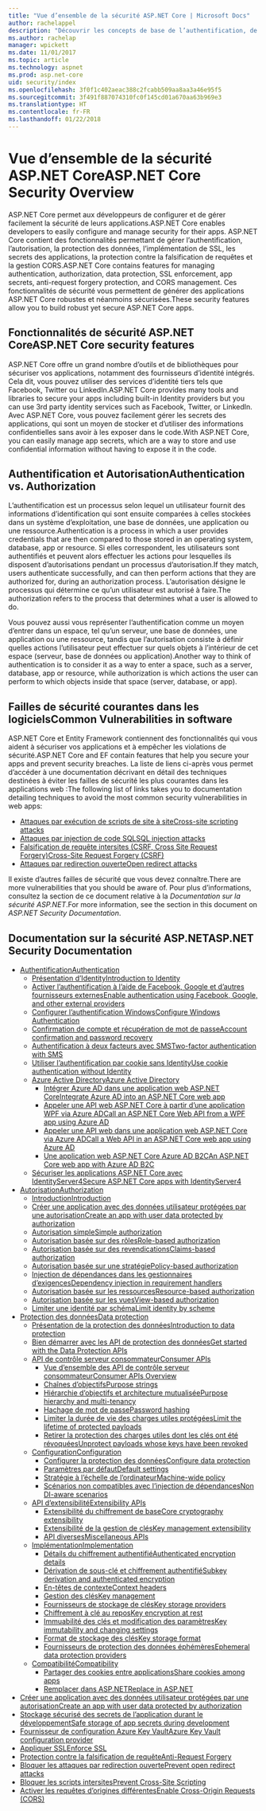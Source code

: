 ```yaml
---
title: "Vue d’ensemble de la sécurité ASP.NET Core | Microsoft Docs"
author: rachelappel
description: "Découvrir les concepts de base de l’authentification, de l’autorisation et de la sécurité dans ASP.NET Core"
ms.author: rachelap
manager: wpickett
ms.date: 11/01/2017
ms.topic: article
ms.technology: aspnet
ms.prod: asp.net-core
uid: security/index
ms.openlocfilehash: 3f0f1c402aeac388c2fcabb509aa8aa3a46e95f5
ms.sourcegitcommit: 3f491f887074310fc0f145cd01a670aa63b969e3
ms.translationtype: HT
ms.contentlocale: fr-FR
ms.lasthandoff: 01/22/2018
---
```

# <a name="aspnet-core-security-overview"></a><span data-ttu-id="627d7-103">Vue d’ensemble de la sécurité ASP.NET Core</span><span class="sxs-lookup"><span data-stu-id="627d7-103">ASP.NET Core Security Overview</span></span>

<span data-ttu-id="627d7-104">ASP.NET Core permet aux développeurs de configurer et de gérer facilement la sécurité de leurs applications.</span><span class="sxs-lookup"><span data-stu-id="627d7-104">ASP.NET Core enables developers to easily configure and manage security for their apps.</span></span> <span data-ttu-id="627d7-105">ASP.NET Core contient des fonctionnalités permettant de gérer l’authentification, l’autorisation, la protection des données, l’implémentation de SSL, les secrets des applications, la protection contre la falsification de requêtes et la gestion CORS.</span><span class="sxs-lookup"><span data-stu-id="627d7-105">ASP.NET Core contains features for managing authentication, authorization, data protection, SSL enforcement, app secrets, anti-request forgery protection, and CORS management.</span></span> <span data-ttu-id="627d7-106">Ces fonctionnalités de sécurité vous permettent de générer des applications ASP.NET Core robustes et néanmoins sécurisées.</span><span class="sxs-lookup"><span data-stu-id="627d7-106">These security features allow you to build robust yet secure ASP.NET Core apps.</span></span> 

## <a name="aspnet-core-security-features"></a><span data-ttu-id="627d7-107">Fonctionnalités de sécurité ASP.NET Core</span><span class="sxs-lookup"><span data-stu-id="627d7-107">ASP.NET Core security features</span></span>

<span data-ttu-id="627d7-108">ASP.NET Core offre un grand nombre d’outils et de bibliothèques pour sécuriser vos applications, notamment des fournisseurs d’identité intégrés. Cela dit, vous pouvez utiliser des services d’identité tiers tels que Facebook, Twitter ou LinkedIn.</span><span class="sxs-lookup"><span data-stu-id="627d7-108">ASP.NET Core provides many tools and libraries to secure your apps including built-in Identity providers but you can use 3rd party identity services such as Facebook, Twitter, or LinkedIn.</span></span> <span data-ttu-id="627d7-109">Avec ASP.NET Core, vous pouvez facilement gérer les secrets des applications, qui sont un moyen de stocker et d’utiliser des informations confidentielles sans avoir à les exposer dans le code.</span><span class="sxs-lookup"><span data-stu-id="627d7-109">With ASP.NET Core, you can easily manage app secrets, which are a way to store and use confidential information without having to expose it in the code.</span></span> 

## <a name="authentication-vs-authorization"></a><span data-ttu-id="627d7-110">Authentification et Autorisation</span><span class="sxs-lookup"><span data-stu-id="627d7-110">Authentication vs. Authorization</span></span>

<span data-ttu-id="627d7-111">L’authentification est un processus selon lequel un utilisateur fournit des informations d’identification qui sont ensuite comparées à celles stockées dans un système d’exploitation, une base de données, une application ou une ressource.</span><span class="sxs-lookup"><span data-stu-id="627d7-111">Authentication is a process in which a user provides credentials that are then compared to those stored in an operating system, database, app or resource.</span></span> <span data-ttu-id="627d7-112">Si elles correspondent, les utilisateurs sont authentifiés et peuvent alors effectuer les actions pour lesquelles ils disposent d’autorisations pendant un processus d’autorisation.</span><span class="sxs-lookup"><span data-stu-id="627d7-112">If they match, users authenticate successfully, and can then perform actions that they are authorized for, during an authorization process.</span></span> <span data-ttu-id="627d7-113">L’autorisation désigne le processus qui détermine ce qu’un utilisateur est autorisé à faire.</span><span class="sxs-lookup"><span data-stu-id="627d7-113">The authorization refers to the process that determines what a user is allowed to do.</span></span> 

<span data-ttu-id="627d7-114">Vous pouvez aussi vous représenter l’authentification comme un moyen d’entrer dans un espace, tel qu’un serveur, une base de données, une application ou une ressource, tandis que l’autorisation consiste à définir quelles actions l’utilisateur peut effectuer sur quels objets à l’intérieur de cet espace (serveur, base de données ou application).</span><span class="sxs-lookup"><span data-stu-id="627d7-114">Another way to think of authentication is to consider it as a way to enter a space, such as a server, database, app or resource, while authorization is which actions the user can perform to which objects inside that space (server, database, or app).</span></span>

## <a name="common-vulnerabilities-in-software"></a><span data-ttu-id="627d7-115">Failles de sécurité courantes dans les logiciels</span><span class="sxs-lookup"><span data-stu-id="627d7-115">Common Vulnerabilities in software</span></span>

<span data-ttu-id="627d7-116">ASP.NET Core et Entity Framework contiennent des fonctionnalités qui vous aident à sécuriser vos applications et à empêcher les violations de sécurité.</span><span class="sxs-lookup"><span data-stu-id="627d7-116">ASP.NET Core and EF contain features that help you secure your apps and prevent security breaches.</span></span> <span data-ttu-id="627d7-117">La liste de liens ci-après vous permet d’accéder à une documentation décrivant en détail des techniques destinées à éviter les failles de sécurité les plus courantes dans les applications web :</span><span class="sxs-lookup"><span data-stu-id="627d7-117">The following list of links takes you to documentation detailing techniques to avoid the most common security vulnerabilities in web apps:</span></span>

* [<span data-ttu-id="627d7-118">Attaques par exécution de scripts de site à site</span><span class="sxs-lookup"><span data-stu-id="627d7-118">Cross-site scripting attacks</span></span>](https://docs.microsoft.com/aspnet/core/security/cross-site-scripting)
* [<span data-ttu-id="627d7-119">Attaques par injection de code SQL</span><span class="sxs-lookup"><span data-stu-id="627d7-119">SQL injection attacks</span></span>](https://docs.microsoft.com/ef/core/querying/raw-sql)
* [<span data-ttu-id="627d7-120">Falsification de requête intersites (CSRF, Cross Site Request Forgery)</span><span class="sxs-lookup"><span data-stu-id="627d7-120">Cross-Site Request Forgery (CSRF)</span></span>](https://docs.microsoft.com/aspnet/core/security/anti-request-forgery)
* [<span data-ttu-id="627d7-121">Attaques par redirection ouverte</span><span class="sxs-lookup"><span data-stu-id="627d7-121">Open redirect attacks</span></span>](https://docs.microsoft.com/aspnet/core/security/preventing-open-redirects)

<span data-ttu-id="627d7-122">Il existe d’autres failles de sécurité que vous devez connaître.</span><span class="sxs-lookup"><span data-stu-id="627d7-122">There are more vulnerabilities that you should be aware of.</span></span> <span data-ttu-id="627d7-123">Pour plus d’informations, consultez la section de ce document relative à la *Documentation sur la sécurité ASP.NET*.</span><span class="sxs-lookup"><span data-stu-id="627d7-123">For more information, see the section in this document on *ASP.NET Security Documentation*.</span></span> 

## <a name="aspnet-security-documentation"></a><span data-ttu-id="627d7-124">Documentation sur la sécurité ASP.NET</span><span class="sxs-lookup"><span data-stu-id="627d7-124">ASP.NET Security Documentation</span></span>

*   [<span data-ttu-id="627d7-125">Authentification</span><span class="sxs-lookup"><span data-stu-id="627d7-125">Authentication</span></span>](authentication/index.md)
    *   [<span data-ttu-id="627d7-126">Présentation d’Identity</span><span class="sxs-lookup"><span data-stu-id="627d7-126">Introduction to Identity</span></span>](authentication/identity.md)
    *   [<span data-ttu-id="627d7-127">Activer l’authentification à l’aide de Facebook, Google et d’autres fournisseurs externes</span><span class="sxs-lookup"><span data-stu-id="627d7-127">Enable authentication using Facebook, Google, and other external providers</span></span>](authentication/social/index.md)
    * [<span data-ttu-id="627d7-128">Configurer l’authentification Windows</span><span class="sxs-lookup"><span data-stu-id="627d7-128">Configure Windows Authentication</span></span>](authentication/windowsauth.md)
    *   [<span data-ttu-id="627d7-129">Confirmation de compte et récupération de mot de passe</span><span class="sxs-lookup"><span data-stu-id="627d7-129">Account confirmation and password recovery</span></span>](authentication/accconfirm.md)
    *   [<span data-ttu-id="627d7-130">Authentification à deux facteurs avec SMS</span><span class="sxs-lookup"><span data-stu-id="627d7-130">Two-factor authentication with SMS</span></span>](authentication/2fa.md) 
    *   [<span data-ttu-id="627d7-131">Utiliser l’authentification par cookie sans Identity</span><span class="sxs-lookup"><span data-stu-id="627d7-131">Use cookie authentication without Identity</span></span>](authentication/cookie.md)
    *   [<span data-ttu-id="627d7-132">Azure Active Directory</span><span class="sxs-lookup"><span data-stu-id="627d7-132">Azure Active Directory</span></span>](authentication/azure-active-directory/index.md)
        *   [<span data-ttu-id="627d7-133">Intégrer Azure AD dans une application web ASP.NET Core</span><span class="sxs-lookup"><span data-stu-id="627d7-133">Integrate Azure AD into an ASP.NET Core web app</span></span>](https://azure.microsoft.com/documentation/samples/active-directory-dotnet-webapp-openidconnect-aspnetcore/)
        *   [<span data-ttu-id="627d7-134">Appeler une API web ASP.NET Core à partir d’une application WPF via Azure AD</span><span class="sxs-lookup"><span data-stu-id="627d7-134">Call an ASP.NET Core Web API from a WPF app using Azure AD</span></span>](https://azure.microsoft.com/documentation/samples/active-directory-dotnet-native-aspnetcore/)
        *   [<span data-ttu-id="627d7-135">Appeler une API web dans une application web ASP.NET Core via Azure AD</span><span class="sxs-lookup"><span data-stu-id="627d7-135">Call a Web API in an ASP.NET Core web app using Azure AD</span></span>](https://azure.microsoft.com/documentation/samples/active-directory-dotnet-webapp-webapi-openidconnect-aspnetcore/)
        *   [<span data-ttu-id="627d7-136">Une application web ASP.NET Core Azure AD B2C</span><span class="sxs-lookup"><span data-stu-id="627d7-136">An ASP.NET Core web app with Azure AD B2C</span></span>](https://azure.microsoft.com/resources/samples/active-directory-b2c-dotnetcore-webapp/)
    *   [<span data-ttu-id="627d7-137">Sécuriser les applications ASP.NET Core avec IdentityServer4</span><span class="sxs-lookup"><span data-stu-id="627d7-137">Secure ASP.NET Core apps with IdentityServer4</span></span>](https://identityserver4.readthedocs.io)
*   [<span data-ttu-id="627d7-138">Autorisation</span><span class="sxs-lookup"><span data-stu-id="627d7-138">Authorization</span></span>](authorization/index.md)
    *   [<span data-ttu-id="627d7-139">Introduction</span><span class="sxs-lookup"><span data-stu-id="627d7-139">Introduction</span></span>](authorization/introduction.md)
    *   [<span data-ttu-id="627d7-140">Créer une application avec des données utilisateur protégées par une autorisation</span><span class="sxs-lookup"><span data-stu-id="627d7-140">Create an app with user data protected by authorization</span></span>](xref:security/authorization/secure-data)
    *   [<span data-ttu-id="627d7-141">Autorisation simple</span><span class="sxs-lookup"><span data-stu-id="627d7-141">Simple authorization</span></span>](authorization/simple.md)
    *   [<span data-ttu-id="627d7-142">Autorisation basée sur des rôles</span><span class="sxs-lookup"><span data-stu-id="627d7-142">Role-based authorization</span></span>](authorization/roles.md)
    *   [<span data-ttu-id="627d7-143">Autorisation basée sur des revendications</span><span class="sxs-lookup"><span data-stu-id="627d7-143">Claims-based authorization</span></span>](authorization/claims.md)
    *   [<span data-ttu-id="627d7-144">Autorisation basée sur une stratégie</span><span class="sxs-lookup"><span data-stu-id="627d7-144">Policy-based authorization</span></span>](authorization/policies.md)
    *   [<span data-ttu-id="627d7-145">Injection de dépendances dans les gestionnaires d’exigences</span><span class="sxs-lookup"><span data-stu-id="627d7-145">Dependency injection in requirement handlers</span></span>](authorization/dependencyinjection.md)
    *   [<span data-ttu-id="627d7-146">Autorisation basée sur les ressources</span><span class="sxs-lookup"><span data-stu-id="627d7-146">Resource-based authorization</span></span>](authorization/resourcebased.md)
    *   [<span data-ttu-id="627d7-147">Autorisation basée sur les vues</span><span class="sxs-lookup"><span data-stu-id="627d7-147">View-based authorization</span></span>](authorization/views.md)
    *   [<span data-ttu-id="627d7-148">Limiter une identité par schéma</span><span class="sxs-lookup"><span data-stu-id="627d7-148">Limit identity by scheme</span></span>](authorization/limitingidentitybyscheme.md)
*   [<span data-ttu-id="627d7-149">Protection des données</span><span class="sxs-lookup"><span data-stu-id="627d7-149">Data protection</span></span>](data-protection/index.md)
    *   [<span data-ttu-id="627d7-150">Présentation de la protection des données</span><span class="sxs-lookup"><span data-stu-id="627d7-150">Introduction to data protection</span></span>](data-protection/introduction.md)
    *   [<span data-ttu-id="627d7-151">Bien démarrer avec les API de protection des données</span><span class="sxs-lookup"><span data-stu-id="627d7-151">Get started with the Data Protection APIs</span></span>](data-protection/using-data-protection.md)
    *   [<span data-ttu-id="627d7-152">API de contrôle serveur consommateur</span><span class="sxs-lookup"><span data-stu-id="627d7-152">Consumer APIs</span></span>](data-protection/consumer-apis/index.md)
        *   [<span data-ttu-id="627d7-153">Vue d’ensemble des API de contrôle serveur consommateur</span><span class="sxs-lookup"><span data-stu-id="627d7-153">Consumer APIs Overview</span></span>](data-protection/consumer-apis/overview.md)
        *   [<span data-ttu-id="627d7-154">Chaînes d’objectifs</span><span class="sxs-lookup"><span data-stu-id="627d7-154">Purpose strings</span></span>](data-protection/consumer-apis/purpose-strings.md)
        *   [<span data-ttu-id="627d7-155">Hiérarchie d’objectifs et architecture mutualisée</span><span class="sxs-lookup"><span data-stu-id="627d7-155">Purpose hierarchy and multi-tenancy</span></span>](data-protection/consumer-apis/purpose-strings-multitenancy.md)
        *   [<span data-ttu-id="627d7-156">Hachage de mot de passe</span><span class="sxs-lookup"><span data-stu-id="627d7-156">Password hashing</span></span>](data-protection/consumer-apis/password-hashing.md)
        *   [<span data-ttu-id="627d7-157">Limiter la durée de vie des charges utiles protégées</span><span class="sxs-lookup"><span data-stu-id="627d7-157">Limit the lifetime of protected payloads</span></span>](data-protection/consumer-apis/limited-lifetime-payloads.md)
        *   [<span data-ttu-id="627d7-158">Retirer la protection des charges utiles dont les clés ont été révoquées</span><span class="sxs-lookup"><span data-stu-id="627d7-158">Unprotect payloads whose keys have been revoked</span></span>](data-protection/consumer-apis/dangerous-unprotect.md)
    *   [<span data-ttu-id="627d7-159">Configuration</span><span class="sxs-lookup"><span data-stu-id="627d7-159">Configuration</span></span>](data-protection/configuration/index.md)
        *   [<span data-ttu-id="627d7-160">Configurer la protection des données</span><span class="sxs-lookup"><span data-stu-id="627d7-160">Configure data protection</span></span>](data-protection/configuration/overview.md)
        *   [<span data-ttu-id="627d7-161">Paramètres par défaut</span><span class="sxs-lookup"><span data-stu-id="627d7-161">Default settings</span></span>](data-protection/configuration/default-settings.md)
        *   [<span data-ttu-id="627d7-162">Stratégie à l’échelle de l’ordinateur</span><span class="sxs-lookup"><span data-stu-id="627d7-162">Machine-wide policy</span></span>](data-protection/configuration/machine-wide-policy.md)
        *   [<span data-ttu-id="627d7-163">Scénarios non compatibles avec l’injection de dépendances</span><span class="sxs-lookup"><span data-stu-id="627d7-163">Non DI-aware scenarios</span></span>](data-protection/configuration/non-di-scenarios.md)
    *   [<span data-ttu-id="627d7-164">API d’extensibilité</span><span class="sxs-lookup"><span data-stu-id="627d7-164">Extensibility APIs</span></span>](data-protection/extensibility/index.md)
        *   [<span data-ttu-id="627d7-165">Extensibilité du chiffrement de base</span><span class="sxs-lookup"><span data-stu-id="627d7-165">Core cryptography extensibility</span></span>](data-protection/extensibility/core-crypto.md)
        *   [<span data-ttu-id="627d7-166">Extensibilité de la gestion de clés</span><span class="sxs-lookup"><span data-stu-id="627d7-166">Key management extensibility</span></span>](data-protection/extensibility/key-management.md)
        *   [<span data-ttu-id="627d7-167">API diverses</span><span class="sxs-lookup"><span data-stu-id="627d7-167">Miscellaneous APIs</span></span>](data-protection/extensibility/misc-apis.md)
    *   [<span data-ttu-id="627d7-168">Implémentation</span><span class="sxs-lookup"><span data-stu-id="627d7-168">Implementation</span></span>](data-protection/implementation/index.md)
        *   [<span data-ttu-id="627d7-169">Détails du chiffrement authentifié</span><span class="sxs-lookup"><span data-stu-id="627d7-169">Authenticated encryption details</span></span>](data-protection/implementation/authenticated-encryption-details.md)
        *   [<span data-ttu-id="627d7-170">Dérivation de sous-clé et chiffrement authentifié</span><span class="sxs-lookup"><span data-stu-id="627d7-170">Subkey derivation and authenticated encryption</span></span>](data-protection/implementation/subkeyderivation.md)
        *   [<span data-ttu-id="627d7-171">En-têtes de contexte</span><span class="sxs-lookup"><span data-stu-id="627d7-171">Context headers</span></span>](data-protection/implementation/context-headers.md)
        *   [<span data-ttu-id="627d7-172">Gestion des clés</span><span class="sxs-lookup"><span data-stu-id="627d7-172">Key management</span></span>](data-protection/implementation/key-management.md)
        *   [<span data-ttu-id="627d7-173">Fournisseurs de stockage de clés</span><span class="sxs-lookup"><span data-stu-id="627d7-173">Key storage providers</span></span>](data-protection/implementation/key-storage-providers.md)
        *   [<span data-ttu-id="627d7-174">Chiffrement à clé au repos</span><span class="sxs-lookup"><span data-stu-id="627d7-174">Key encryption at rest</span></span>](data-protection/implementation/key-encryption-at-rest.md)
        *   [<span data-ttu-id="627d7-175">Immuabilité des clés et modification des paramètres</span><span class="sxs-lookup"><span data-stu-id="627d7-175">Key immutability and changing settings</span></span>](data-protection/implementation/key-immutability.md)
        *   [<span data-ttu-id="627d7-176">Format de stockage des clés</span><span class="sxs-lookup"><span data-stu-id="627d7-176">Key storage format</span></span>](data-protection/implementation/key-storage-format.md)
        *   [<span data-ttu-id="627d7-177">Fournisseurs de protection des données éphémères</span><span class="sxs-lookup"><span data-stu-id="627d7-177">Ephemeral data protection providers</span></span>](data-protection/implementation/key-storage-ephemeral.md)
    *   [<span data-ttu-id="627d7-178">Compatibilité</span><span class="sxs-lookup"><span data-stu-id="627d7-178">Compatibility</span></span>](data-protection/compatibility/index.md)
        *   [<span data-ttu-id="627d7-179">Partager des cookies entre applications</span><span class="sxs-lookup"><span data-stu-id="627d7-179">Share cookies among apps</span></span>](data-protection/compatibility/cookie-sharing.md)
        *   [<span data-ttu-id="627d7-180">Remplacer <machineKey> dans ASP.NET</span><span class="sxs-lookup"><span data-stu-id="627d7-180">Replace <machineKey> in ASP.NET</span></span>](data-protection/compatibility/replacing-machinekey.md)
*   [<span data-ttu-id="627d7-181">Créer une application avec des données utilisateur protégées par une autorisation</span><span class="sxs-lookup"><span data-stu-id="627d7-181">Create an app with user data protected by authorization</span></span>](xref:security/authorization/secure-data)
*   [<span data-ttu-id="627d7-182">Stockage sécurisé des secrets de l’application durant le développement</span><span class="sxs-lookup"><span data-stu-id="627d7-182">Safe storage of app secrets during development</span></span>](app-secrets.md)
*   [<span data-ttu-id="627d7-183">Fournisseur de configuration Azure Key Vault</span><span class="sxs-lookup"><span data-stu-id="627d7-183">Azure Key Vault configuration provider</span></span>](key-vault-configuration.md)
*   [<span data-ttu-id="627d7-184">Appliquer SSL</span><span class="sxs-lookup"><span data-stu-id="627d7-184">Enforce SSL</span></span>](enforcing-ssl.md)
*   [<span data-ttu-id="627d7-185">Protection contre la falsification de requête</span><span class="sxs-lookup"><span data-stu-id="627d7-185">Anti-Request Forgery</span></span>](anti-request-forgery.md)
*   [<span data-ttu-id="627d7-186">Bloquer les attaques par redirection ouverte</span><span class="sxs-lookup"><span data-stu-id="627d7-186">Prevent open redirect attacks</span></span>](preventing-open-redirects.md)
*   [<span data-ttu-id="627d7-187">Bloquer les scripts intersites</span><span class="sxs-lookup"><span data-stu-id="627d7-187">Prevent Cross-Site Scripting</span></span>](cross-site-scripting.md)
*   [<span data-ttu-id="627d7-188">Activer les requêtes d’origines différentes</span><span class="sxs-lookup"><span data-stu-id="627d7-188">Enable Cross-Origin Requests (CORS)</span></span>](cors.md)
